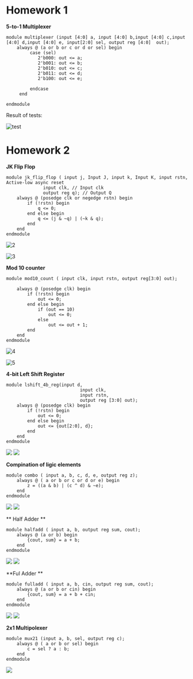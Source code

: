 <h1> Homework 1</h1>

**5-to-1 Multiplexer**

```
module multiplexer (input [4:0] a, input [4:0] b,input [4:0] c,input [4:0] d,input [4:0] e, input[2:0] sel, output reg [4:0]  out); 
    always @ (a or b or c or d or sel) begin
		 case (sel)
			2'b000: out <= a;
			2'b001: out <= b;
			2'b010: out <= c;
			2'b011: out <= d;
			2'b100: out <= e;

		 endcase
	 end

endmodule
```

Result of tests:

![test](https://github.com/sofyafyaa/fpga/blob/main/hw1/Screenshot_1.png)


<h1>Homework 2</h1>

**JK Flip Flop**

```
module jk_flip_flop ( input j, Input J, input k, Input K, input rstn, Active-low async reset
		      input clk, // Input clk
		      output reg q); // Output Q
    always @ (posedge clk or negedge rstn) begin
    	if (!rstn) begin
    		q <= 0;
    	end else begin
    		q <= (j & ~q) | (~k & q);
    	end
    end
endmodule
```

![2](https://github.com/sofyafyaa/fpga/blob/main/hw2/jk_flip_flpo.png)

![3](https://github.com/sofyafyaa/fpga/blob/main/hw2/res_jk_flip_flop.png)

**Mod 10 counter**

```
module mod10_count ( input clk, input rstn, output reg[3:0] out);

    always @ (posedge clk) begin
    	if (!rstn) begin
    		out <= 0;
    	end else begin
    		if (out == 10)
    			out <= 0;
    		else
    			out <= out + 1;
    	end
    end
endmodule
```

![4](https://github.com/sofyafyaa/fpga/blob/main/hw2/model10counter.png)

![5](ttps://github.com/sofyafyaa/fpga/blob/main/hw2/res_model10counter.png)

**4-bit Left Shift Register**

```
module lshift_4b_reg(input d,
    						input clk,
    						input rstn,
    						output reg [3:0] out);
    always @ (posedge clk) begin
    	if (!rstn) begin
    		out <= 0;
    	end else begin
    		out <= {out[2:0], d};
    	end
    end
endmodule
```
![](https://github.com/sofyafyaa/fpga/blob/main/hw2/shiftreg.png)
![](https://github.com/sofyafyaa/fpga/blob/main/hw2/res_shiftreg.png)

**Compination of ligic elements**

```
module combo ( input a, b, c, d, e, output reg z);
    always @ ( a or b or c or d or e) begin
    	z = ((a & b) | (c ^ d) & ~e);
    end
endmodule
```
![](https://github.com/sofyafyaa/fpga/blob/main/hw2/res_combination.png)
![](https://github.com/sofyafyaa/fpga/blob/main/hw2/res_combination.png)

** Half Adder **

```
module halfadd ( input a, b, output reg sum, cout);
    always @ (a or b) begin
    	{cout, sum} = a + b;
    end
endmodule
```
![](https://github.com/sofyafyaa/fpga/blob/main/hw2/halfadder.png)
![](https://github.com/sofyafyaa/fpga/blob/main/hw2/res_halfadder.png)

**Ful Adder **

```
module fulladd ( input a, b, cin, output reg sum, cout);
    always @ (a or b or cin) begin
    	{cout, sum} = a + b + cin;
    end
endmodule
```
![](https://github.com/sofyafyaa/fpga/blob/main/hw2/fuladder.png)
![](https://github.com/sofyafyaa/fpga/blob/main/hw2/res_fulad.png)

**2x1 Multipolexer**

```
module mux21 (input a, b, sel, output reg c);
    always @ ( a or b or sel) begin
    	c = sel ? a : b;
    end
endmodule
```

![](https://github.com/sofyafyaa/fpga/blob/main/hw2/res2xmultiplexer.png)
